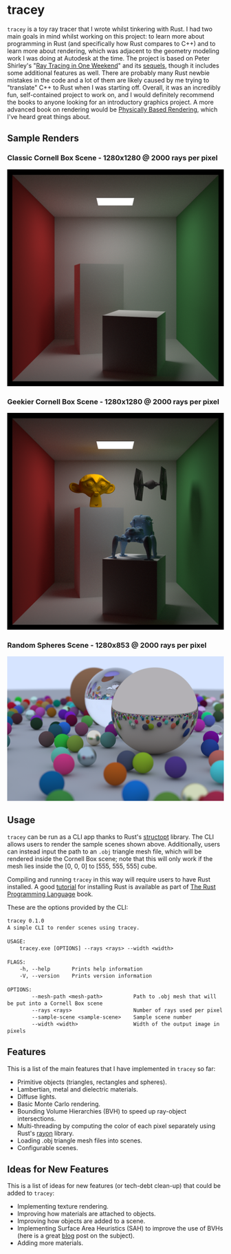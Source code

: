 # tracey

`tracey` is a toy ray tracer that I wrote whilst tinkering with Rust. I had two main goals in mind whilst working on this project: to learn more about programming in Rust (and specifically how Rust compares to C++) and to learn more about rendering, which was adjacent to the geometry modeling work I was doing at Autodesk at the time. The project is based on Peter Shirley's "[Ray Tracing in One Weekend](https://raytracing.github.io/books/RayTracingInOneWeekend.html)" and its [sequels](https://raytracing.github.io/), though it includes some additional features as well. There are probably many Rust newbie mistakes in the code and a lot of them are likely caused by me trying to "translate" C++ to Rust when I was starting off. Overall, it was an incredibly fun, self-contained project to work on, and I would definitely recommend the books to anyone looking for an introductory graphics project. A more advanced book on rendering would be [Physically Based Rendering](https://www.pbrt.org/), which I've heard great things about.

## Sample Renders

### Classic Cornell Box Scene - 1280x1280 @ 2000 rays per pixel

![scene_0](./sample_renders/scene_0_2000.png)

### Geekier Cornell Box Scene - 1280x1280 @ 2000 rays per pixel

![scene_1](./sample_renders/scene_1_2000.png)

### Random Spheres Scene - 1280x853 @ 2000 rays per pixel

![scene_2](./sample_renders/scene_2_2000.png)

## Usage

`tracey` can be run as a CLI app thanks to Rust's [structopt](https://github.com/TeXitoi/structopt) library. The CLI allows users to render the sample scenes shown above. Additionally, users can instead input the path to an `.obj` triangle mesh file, which will be rendered inside the Cornell Box scene; note that this will only work if the mesh lies inside the [0, 0, 0] to [555, 555, 555] cube.

Compiling and running `tracey` in this way will require users to have Rust installed. A good [tutorial](https://doc.rust-lang.org/book/ch01-01-installation.html) for installing Rust is available as part of [The Rust Programming Language](https://doc.rust-lang.org/book/title-page.html) book.

These are the options provided by the CLI:
```
tracey 0.1.0
A simple CLI to render scenes using tracey.

USAGE:
    tracey.exe [OPTIONS] --rays <rays> --width <width>

FLAGS:
    -h, --help       Prints help information
    -V, --version    Prints version information

OPTIONS:
        --mesh-path <mesh-path>          Path to .obj mesh that will be put into a Cornell Box scene
        --rays <rays>                    Number of rays used per pixel
        --sample-scene <sample-scene>    Sample scene number
        --width <width>                  Width of the output image in pixels
```
## Features

This is a list of the main features that I have implemented in `tracey` so far:
- Primitive objects (triangles, rectangles and spheres).
- Lambertian, metal and dielectric materials.
- Diffuse lights.
- Basic Monte Carlo rendering.
- Bounding Volume Hierarchies (BVH) to speed up ray-object intersections.
- Multi-threading by computing the color of each pixel separately using Rust's [rayon](https://github.com/rayon-rs/rayon) library.
- Loading .obj triangle mesh files into scenes.
- Configurable scenes.

## Ideas for New Features

This is a list of ideas for new features (or tech-debt clean-up) that could be added to `tracey`:
- Implementing texture rendering.
- Improving how materials are attached to objects.
- Improving how objects are added to a scene.
- Implementing Surface Area Heuristics (SAH) to improve the use of BVHs (here is a great [blog](https://medium.com/@bromanz/how-to-create-awesome-accelerators-the-surface-area-heuristic-e14b5dec6160) post on the subject).
- Adding more materials.
